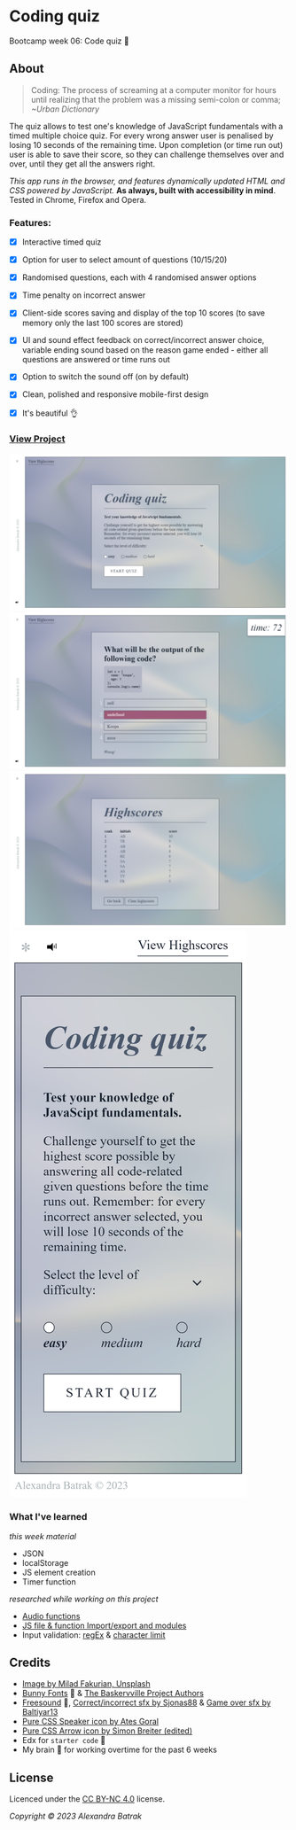 # Coding quiz

Bootcamp week 06: Code quiz :yellow_heart:

## About

> Coding: The process of screaming at a computer monitor for hours until realizing that the problem was a missing semi-colon or comma; _~Urban Dictionary_

The quiz allows to test one's knowledge of JavaScript fundamentals with a timed multiple choice quiz. For every wrong answer user is penalised by losing 10 seconds of the remaining time. Upon completion (or time run out) user is able to save their score, so they can challenge themselves over and over, until they get all the answers right.

_This app runs in the browser, and features dynamically updated HTML and CSS powered by JavaScript._
**As always, built with accessibility in mind**. Tested in Chrome, Firefox and Opera.

### Features:

- [x] Interactive timed quiz
- [x] Option for user to select amount of questions (10/15/20)
- [x] Randomised questions, each with 4 randomised answer options
- [x] Time penalty on incorrect answer
- [x] Client-side scores saving and display of the top 10 scores (to save memory only the last 100 scores are stored)
- [x] UI and sound effect feedback on correct/incorrect answer choice, variable ending sound based on the reason game ended - either all questions are answered or time runs out
- [x] Option to switch the sound off (on by default)
- [x] Clean, polished and responsive mobile-first design
- [x] It's beautiful :ok_hand:


### [View Project](https://alexandrabatrak.github.io/coding-quiz)

![Start screenshot](/assets/images/start-screenshot.png)
![Quiz screenshot](/assets/images/quiz-screenshot.png)
![Highscores screenshot](/assets/images/highscores-screenshot.png)
![Mobile screenshot](/assets/images/mobile-screenshot.png)

### What I've learned

_this week material_
- JSON
- localStorage
- JS element creation
- Timer function

_researched while working on this project_
- [Audio functions](https://stackoverflow.com/questions/9419263/how-to-play-audio)
- [JS file & function Import/export and modules](https://www.scaler.com/topics/javascript/import-js-file-in-js/)
- Input validation: [regEx](https://stackoverflow.com/questions/6603015/check-whether-a-string-matches-a-regex-in-js) & [character limit](https://stackoverflow.com/questions/53036790/regex-to-search-a-string-to-have-not-more-than-2-letters)

## Credits

- [Image by Milad Fakurian, Unsplash](https://unsplash.com/photos/tGTa40GKSRI)
- [Bunny Fonts](https://fonts.bunny.net/family/baskervville) :rabbit2: & [The Baskervville Project Authors](https://github.com/anrt-type/ANRT-Baskervville)
- [Freesound](https://freesound.org/) :musical_note:, [Correct/incorrect sfx by Sjonas88](https://freesound.org/people/Sjonas88/) & [Game over sfx by Baltiyar13](https://freesound.org/people/Baltiyar13/)
- [Pure CSS Speaker icon by Ates Goral](https://codepen.io/atesgoral/details/RLPGaZ)
- [Pure CSS Arrow icon by Simon Breiter (edited)](https://codepen.io/simonbreiter/pen/oLJrKy)
- Edx for `starter code` :bone:
- My brain :brain: for working overtime for the past 6 weeks

## License

Licenced under the [CC BY-NC 4.0](https://creativecommons.org/licenses/by-nc/4.0/) license.

_Copyright © 2023 Alexandra Batrak_
